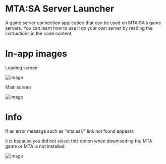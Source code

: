# MTA:SA Server Launcher

A game server connection application that can be used on MTA:SA's game servers.
You can learn how to use it on your own server by reading the instructions in the code content.

# In-app images
Loading screen

![image](https://github.com/pube1/MTA-SA-Server-Launcher/assets/147089797/03908887-4806-4bab-b7ef-25ead1203aad)

Main screen

![image](https://github.com/pube1/MTA-SA-Server-Launcher/assets/147089797/ef331630-8f8c-4f35-b399-5d9b433e11d4)


# Info

If an error message such as "mta:sa//" link not found appears

it is because you did not select this option when downloading the MTA game or MTA is not installed.

![image](https://github.com/pube1/MTA-SA-Server-Launcher/assets/147089797/f58e2d8f-b161-4ae8-a3eb-e09a1e643cb4)

